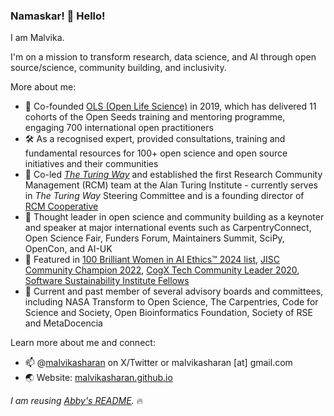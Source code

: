 ### Namaskar! 👋 Hello! 

I am Malvika.

I'm on a mission to transform research, data science, and AI through open source/science, community building, and inclusivity.

More about me:

* 🚧 Co-founded [OLS (Open Life Science)](https://openlifesci.org/) in 2019, which has delivered 11 cohorts of the Open Seeds training and mentoring programme, engaging 700 international open practitioners
* 🛠 As a recognised expert, provided consultations, training and fundamental resources for 100+ open science and open source initiatives and their communities
* 💪 Co-led _[The Turing Way](https://the-turing-way.netlify.app/index.html)_ and established the first Research Community Management (RCM) team at the Alan Turing Institute - currently serves in _The Turing Way_ Steering Committee and is a founding director of [RCM Cooperative](https://www.rcmcooperative.com/)
* 📣 Thought leader in open science and community building as a keynoter and speaker at major international events such as CarpentryConnect, Open Science Fair, Funders Forum, Maintainers Summit, SciPy, OpenCon, and AI-UK
* 🎉 Featured in [100 Brilliant Women in AI Ethics™ 2024 list](https://womeninaiethics.org/the-list/of-2024/), [JISC Community Champion 2022](https://www.jisc.ac.uk/events/meet-the-community-champions-of-2022), [CogX Tech Community Leader 2020](https://twitter.com/CogX_Festival/status/1270768314789384193), [Software Sustainability Institute Fellows](https://www.software.ac.uk/fellowship-programme/malvika-sharan)
* 👥 Current and past member of several advisory boards and committees, including NASA Transform to Open Science, The Carpentries, Code for Science and Society, Open Bioinformatics Foundation, Society of RSE and MetaDocencia

Learn more about me and connect:

* 📫 @[malvikasharan](https://twitter.com/malvikasharan) on X/Twitter or malvikasharan [at] gmail.com
* 🌏 Website: [malvikasharan.github.io](https://malvikasharan.github.io)

*I am reusing [Abby's README](https://github.com/abbycabs/abbycabs).* 🔥
